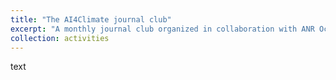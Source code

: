 ```yaml
---
title: "The AI4Climate journal club"
excerpt: "A monthly journal club organized in collaboration with ANR OceaniX"
collection: activities
---
```


text
